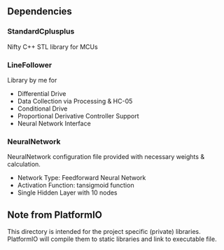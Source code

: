 
## Dependencies

### StandardCplusplus
Nifty C++ STL library for MCUs

### LineFollower

Library by me for
* Differential Drive
* Data Collection via Processing & HC-05
* Conditional Drive
* Proportional Derivative Controller Support
* Neural Network Interface

### NeuralNetwork

NeuralNetwork configuration file provided with necessary weights & calculation.

* Network Type: Feedforward Neural Network
* Activation Function: tansigmoid function
* Single Hidden Layer with 10 nodes


## Note from PlatformIO

This directory is intended for the project specific (private) libraries.
PlatformIO will compile them to static libraries and link to executable file.

